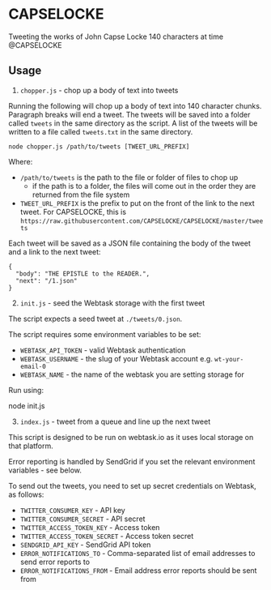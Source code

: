 # CAPSELOCKE

Tweeting the works of John Capse Locke 140 characters at time @CAPSELOCKE

## Usage

1. `chopper.js` - chop up a body of text into tweets

Running the following will chop up a body of text into 140 character chunks. Paragraph breaks will end a tweet.
The tweets will be saved into a folder called `tweets` in the same directory as the script. A list of the tweets
will be written to a file called `tweets.txt` in the same directory.

    node chopper.js /path/to/tweets [TWEET_URL_PREFIX]
    
Where:

* `/path/to/tweets` is the path to the file or folder of files to chop up
  * if the path is to a folder, the files will come out in the order they are returned from the file system
* `TWEET_URL_PREFIX` is the prefix to put on the front of the link to the next tweet. For CAPSELOCKE, this is `https://raw.githubusercontent.com/CAPSELOCKE/CAPSELOCKE/master/tweets`

Each tweet will be saved as a JSON file containing the body of the tweet and a link to the next tweet:

    {
      "body": "THE EPISTLE to the READER.",
      "next": "/1.json"
    }

2. `init.js` - seed the Webtask storage with the first tweet

The script expects a seed tweet at `./tweets/0.json`.

The script requires some environment variables to be set:

* `WEBTASK_API_TOKEN` - valid Webtask authentication
* `WEBTASK_USERNAME` - the slug of your Webtask account e.g. `wt-your-email-0`
* `WEBTASK_NAME` - the name of the webtask you are setting storage for

Run using:

  node init.js

3. `index.js` - tweet from a queue and line up the next tweet

This script is designed to be run on webtask.io as it uses local storage on that platform.

Error reporting is handled by SendGrid if you set the relevant environment variables - see below.

To send out the tweets, you need to set up secret credentials on Webtask, as follows:

* `TWITTER_CONSUMER_KEY` - API key
* `TWITTER_CONSUMER_SECRET` - API secret
* `TWITTER_ACCESS_TOKEN_KEY` - Access token
* `TWITTER_ACCESS_TOKEN_SECRET` - Access token secret
* `SENDGRID_API_KEY` - SendGrid API token
* `ERROR_NOTIFICATIONS_TO` - Comma-separated list of email addresses to send error reports to
* `ERROR_NOTIFICATIONS_FROM` - Email address error reports should be sent from
